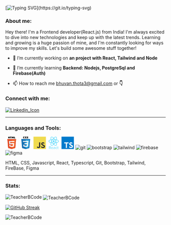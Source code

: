 <link rel="stylesheet" href="style.css">

[![Typing SVG](https://readme-typing-svg.demolab.com?font=Quicksand&size=30&duration=2000&pause=1000&color=1B93F7&background=FFFFFF00&multiline=true&random=false&width=635&height=90&lines=Hey!+Nice+to+meet+you%2C+I'm+Bhuvan+Thota.;Welcome+to+my+profile!)](https://git.io/typing-svg)

<h3 align="left">About me:</h3>

Hey there! I'm a Frontend developer(React.js) from India! I'm always excited to dive into new technologies and keep up with the latest trends. Learning and growing is a huge passion of mine, and I'm constantly looking for ways to improve my skills. Let's build some awesome stuff together!

- 🔭 I’m currently working on **an project with React, Tailwind and Node**

- 🌱 I’m currently learning **Backend: Nodejs, PostgreSql and Firebase(Auth)**

- 📫 How to reach me bhuvan.thota3@gmail.com or **👇**

<h3 align="left">Connect with me:</h3>
<p align="left">
<a href="https://www.linkedin.com/in/thotabhuvan/" target="blank"><img align="center" src="https://github.com/TeacherBCode/Profile/assets/156999512/6755192a-c52c-4899-8f2f-5f2ffde3f92a" alt="Linkedin_Icon" height="40" width="40" /></a>
</p>

<hr>

<h3 align="left">Languages and Tools:</h3>
  <p align="left"> 
    <img src="https://raw.githubusercontent.com/devicons/devicon/master/icons/html5/html5-original-wordmark.svg" alt="html5" width="40" height="40"/> 
    <img src="https://raw.githubusercontent.com/devicons/devicon/master/icons/css3/css3-original-wordmark.svg" alt="css3" width="40" height="40"/> 
    <img src="https://raw.githubusercontent.com/devicons/devicon/master/icons/javascript/javascript-original.svg" alt="javascript" width="40" height="40"/>  
    <img src="https://raw.githubusercontent.com/devicons/devicon/master/icons/react/react-original-wordmark.svg" alt="react" width="40" height="40"/> 
    <img src="https://raw.githubusercontent.com/devicons/devicon/master/icons/typescript/typescript-original.svg" alt="typescript" width="40" height="40"/>  
    <img src="https://www.vectorlogo.zone/logos/git-scm/git-scm-icon.svg" alt="git" width="40" height="40"/>
    <img src="https://cdn.jsdelivr.net/gh/devicons/devicon@latest/icons/bootstrap/bootstrap-original.svg" alt="bootstrap" width="40" height="40"/ />
    <img src="https://cdn.jsdelivr.net/gh/devicons/devicon@latest/icons/tailwindcss/tailwindcss-original.svg" alt="tailwind" width="40" height="40"/>
    <img src="https://www.vectorlogo.zone/logos/firebase/firebase-icon.svg" alt="firebase" width="40" height="40"/> 
    <img src="https://www.vectorlogo.zone/logos/figma/figma-icon.svg" alt="figma" width="40" height="40"/> 
</p>

<p>HTML,   CSS,   Javascript,   React,   Typescript,   Git,   Bootstrap,   Tailwind,   FireBase,   Figma </p>

<hr>

<h3 align="left">Stats:</h3>

<p><img align="left" src="https://github-readme-stats.vercel.app/api/top-langs?username=TeacherBCode&show_icons=true&theme=tokyonight&locale=en&layout=compact" alt="TeacherBCode" /></p>

<p>&nbsp;<img align="center" src="https://github-readme-stats.vercel.app/api?username=TeacherBCode&show_icons=true&theme=tokyonight&locale=en" alt="TeacherBCode" /></p>

[![GitHub Streak](https://streak-stats.demolab.com?user=TeacherBCode&theme=dark&border_radius=20)](https://git.io/streak-stats)

<p align="left"> <img src="https://komarev.com/ghpvc/?username=TeacherBCode&label=Profile%20views&color=9edaff&style=flat" alt="TeacherBCode" /> </p>
